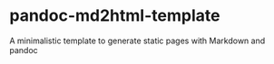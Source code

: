 # pandoc-md2html-template
A minimalistic template to generate static pages with Markdown and pandoc
